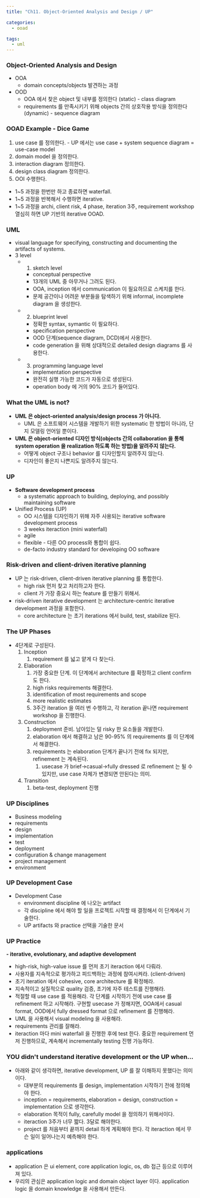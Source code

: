 ```yaml
---
title: "Ch11. Object-Oriented Analysis and Design / UP"

categories:
  - ooad

tags:
  - uml
---
```


### Object-Oriented Analysis and Design
- OOA
  - domain concepts/objects 발견하는 과정
- OOD
  - OOA 에서 찾은 object 및 내부를 정의한다 (static) - class diagram
  - requirements 를 만족시키기 위해 objects 간의 상호작용 방식을 정의한다 (dynamic) - sequence diagram

### OOAD Example - Dice Game
1. use case 를 정의한다. - UP 에서는 use case + system sequence diagram = use-case model
2. domain model 을 정의한다.
3. interaction diagram 정의한다.
4. design class diagram 정의한다.
5. OOI 수행한다.

- 1~5 과정을 한번만 하고 종료하면 waterfall.
- 1~5 과정을 반복해서 수행하면 iterative.
- 1~5 과정을 archi, client risk, 4 phase, iteration 3주, requirement workshop 열심히 하면 UP 기반의 iterative OOAD.


### UML
- visual language for specifying, constructing and documenting the artifacts of systems.
- 3 level
  - 1. sketch level
    - conceptual perspective
    - 13개의 UML 중 아무거나 그려도 된다.
    - OOA, inception 에서 communication 이 필요하므로 스케치를 한다.
    - 문제 공간이나 어려운 부분들을 탐색하기 위해 informal, incomplete diagram 을 생성한다.
  - 2. blueprint level
    - 정확한 syntax, symantic 이 필요하다.
    - specification perspective
    - OOD 단계(sequence diagram, DCD)에서 사용한다.
    - code generation 을 위해 상대적으로 detailed design diagrams 를 사용한다.
  - 3. programming language level
    - implementation perspective
    - 완전히 실행 가능한 코드가 자동으로 생성된다.
    - operation body 에 거의 90% 코드가 들어있다.


### What the UML is not?
- **UML 은 object-oriented analysis/design process 가 아니다.**
  - UML 은 소프트웨어 시스템을 개발하기 위한 systematic 한 방법이 아니라, 단지 모델링 언어일 뿐이다. 
- **UML 은 object-oriented 디자인 방식(objects 간의 collaboration 을 통해 system operation 을 realization 하도록 하는 방법)을 알려주지 않는다.**
  - 어떻게 object 구조나 behavior 를 디자인할지 알려주지 않는다.
  - 디자인이 좋은지 나쁜지도 알려주지 않는다.

### UP
- **Software development process**
  - a systematic approach to building, deploying, and possibly maintaining software
- Unified Process (UP)
  - OO 시스템을 디자인하기 위해 자주 사용되는 iterative software development process 
  - 3 weeks iteraction (mini waterfall)
  - agile
  - flexible - 다른 OO process와 통합이 쉽다.
  - de-facto industry standard for developing OO software


### Risk-driven and client-driven iterative planning
- UP 는 risk-driven, client-driven iterative planning 를 통합한다.
  - high risk 먼저 찾고 처리하고자 한다.
  - client 가 가장 중요시 하는 feature 를 만들기 위해서.
- risk-driven iterative development 는 architecture-centric iterative development 과정을 포함한다.
  - core architecture 는 초기 iterations 에서 build, test, stabilize 된다.


### The UP Phases
- 4단계로 구성된다.
  1. Inception
     1. requirement 를 넓고 얕게 다 찾는다.
  2. Elaboration
     1. 가장 중요한 단계. 이 단계에서 architecture 를 확정하고 client confirm 도 한다.
     2. high risks requirements 해결한다.
     3. identification of most requirements and scope
     4. more realistic estimates
     5. 3주간 iteration 을 여러 번 수행하고, 각 iteration 끝나면 requirement workshop 을 진행한다.
  3. Construction
     1. deployment 준비. 남아있는 덜 risky 한 요소들을 개발한다.
     2. elaboration 에서 해결하고 남은 90-95% 의 requirements 를 이 단계에서 해결한다.
     3. requirements 는 elaboration 단계가 끝나기 전에 fix 되지만, refinement 는 계속된다.
        1. usecase 가 brief->casual->fully dressed 로 refinement 는 될 수 있지만, use case 자체가 변경되면 안된다는 의미.
  4. Transition
     1. beta-test, deployment 진행

### UP Disciplines
- Business modeling
- requirements
- design
- implementation
- test
- deployment
- configuration & change management
- project management
- environment

### UP Development Case
- Development Case
  - environment discipline 에 나오는 artifact 
  - 각 discipline 에서 해야 할 일을 프로젝트 시작할 때 결정해서 이 단계에서 기술한다.
  - UP artifacts 와 practice 선택을 기술한 문서

### UP Practice
**- iterative, evolutionary, and adaptive development**
- high-risk, high-value issue 를 먼저 초기 iteraction 에서 다뤄라.
- 사용자를 지속적으로 평가하고 피드백하는 과정에 참여시켜라. (client-driven)
- 초기 iteration 에서 cohesive, core architecture 를 확정해라.
- 지속적이고 실질적으로 quality 검증, 초기에 자주 테스트를 진행해라.
- 적절할 때 use case 를 적용해라. 각 단계를 시작하기 전에 use case 를 refinement 하고 시작해라. 구현할 usecase 가 정해지면, OOA에서 casual format, OOD에서 fully dressed format 으로 refinement 를 진행해라.
- UML 을 사용해서 visual modeling 을 사용해라.
- requirements 관리를 잘해라.
- iteraction 마다 mini waterfall 을 진행한 후에 test 한다. 중요한 requirement 먼저 진행하므로, 계속해서 incrementally testing 진행 가능하다.

### YOU didn't understand iterative development or the UP when...
- 아래와 같이 생각하면, iterative development, UP 를 잘 이해하지 못했다는 의미이다.
  - 대부분의 requirements 를 design, implementation 시작하기 전에 정의해야 한다.
  - inception = requirements, elaboration = design, construction = implementation 으로 생각한다.
  - elaboration 목적이 fully, carefully model 을 정의하기 위해서이다.
  - iteraction 3주가 너무 짧다. 3달로 해야한다.
  - project 를 처음부터 끝까지 detail 하게 계획해야 한다. 각 iteraction 에서 무슨 일이 일어나는지 예측해야 한다.

### applications
- application 은 ui element, core application logic, os, db 접근 등으로 이루어져 있다.
- 우리의 관심은 application logic and domain object layer 이다. application logic 을 domain knowledge 을 사용해서 만든다.

